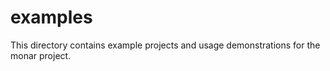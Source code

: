 # examples

This directory contains example projects and usage demonstrations for the monar project.